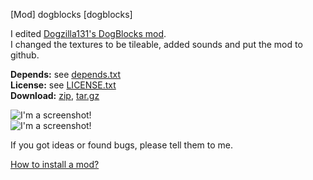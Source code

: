 [Mod] dogblocks [dogblocks]

I edited [Dogzilla131's DogBlocks mod](https://forum.minetest.net/viewtopic.php?id=4566).  
I changed the textures to be tileable, added sounds and put the mod to github.

**Depends:** see [depends.txt](https://raw.githubusercontent.com/HybridDog/dogblocks/master/depends.txt)  
**License:** see [LICENSE.txt](https://raw.githubusercontent.com/HybridDog/dogblocks/master/LICENSE.txt)  
**Download:** [zip](https://github.com/HybridDog/dogblocks/archive/master.zip), [tar.gz](https://github.com/HybridDog/dogblocks/archive/master.tar.gz)

![I'm a screenshot!](http://i.imgur.com/9MT4Hzp.jpg)  
![I'm a screenshot!](http://i.imgur.com/D1Z3pvI.png)

If you got ideas or found bugs, please tell them to me.

[How to install a mod?](http://wiki.minetest.net/Installing_Mods)



